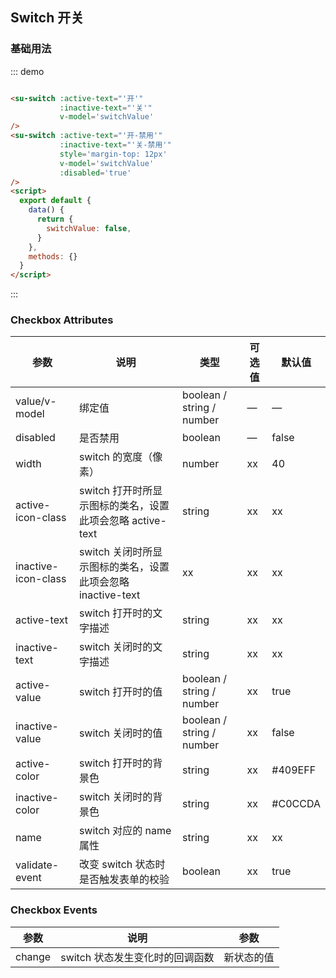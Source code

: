 ## Switch 开关

### 基础用法

::: demo

```html

<su-switch :active-text="'开'"
           :inactive-text="'关'"
           v-model='switchValue'
/>
<su-switch :active-text="'开-禁用'"
           :inactive-text="'关-禁用'"
           style='margin-top: 12px'
           v-model='switchValue'
           :disabled='true'
/>
<script>
  export default {
    data() {
      return {
        switchValue: false,
      }
    },
    methods: {}
  }
</script>
```

:::

### Checkbox Attributes

| 参数      | 说明          | 类型      | 可选值                           | 默认值  |
|---------- |-------------- |---------- |--------------------------------  |-------- |
| value/v-model    | 绑定值 | boolean / string / number        | — | — |
| disabled    | 是否禁用 | boolean    | — | false |
| width | switch 的宽度（像素） | number | xx | 40 |
| active-icon-class | switch 打开时所显示图标的类名，设置此项会忽略 active-text | string | xx | xx |
| inactive-icon-class | switch 关闭时所显示图标的类名，设置此项会忽略 inactive-text | xx | xx | xx |
| active-text | switch 打开时的文字描述 | string | xx | xx |
| inactive-text | switch 关闭时的文字描述 | string | xx | xx |
| active-value | switch 打开时的值 | boolean / string / number | xx | true |
| inactive-value | switch 关闭时的值 | boolean / string / number | xx | false |
| active-color | switch 打开时的背景色 | string | xx | #409EFF |
| inactive-color | switch 关闭时的背景色 | string | xx | #C0CCDA |
| name | switch 对应的 name 属性 | string | xx | xx |
| validate-event | 改变 switch 状态时是否触发表单的校验 | boolean | xx | true |

### Checkbox Events

| 参数      | 说明          | 参数      | 
|---------- |-------------- |---------- |
| change    | switch 状态发生变化时的回调函数 | 新状态的值    |



